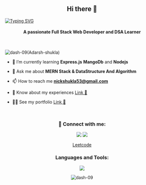 <h2 align="center">Hi there 👋 </h2>
<a align="center" href="https://git.io/typing-svg"><img src="https://readme-typing-svg.herokuapp.com?font=Ysabeau+SC&weight=700&pause=1000&color=E34A38&width=560&lines=I+am+Adarsh%2C+Welcome+to+my+GitHub+profile." alt="Typing SVG" /></a>


<h4 align="center">A passionate Full Stack Web Developer and DSA Learner </h4>

<br>

<p align="left"> <img src="https://komarev.com/ghpvc/?username=manas0916&label=Profile%20views&color=0e75b6&style=flat" alt="dash-09(Adarsh-shukla)" /> </p>

- 🌱 I’m currently learning **Express.js** **MangoDb** and **Nodejs**

- 💬 Ask me about **MERN Stack & DataStructure And Algorithm**

- 📫 How to reach me **nickshukla53@gmail.com**

- 📄 Know about my experiences [Link 🔗](https://drive.google.com/file/d/1kD6tW2GzdHDN0Lj4lWTYNu-pEeQoFh7K/view?usp=drive_link)
 
- 👨‍🎓 See my portfolio [Link 🔗](https://adarsh-shukla.vercel.app/)

<br>

<h3 align="center">🔗 Connect with me:</h3>
<p align="center">
  <a href="https://twitter.com/dash_7xz" target="blank"><img src="https://skillicons.dev/icons?i=twitter&perline=10"></a>
  <a href="https://www.linkedin.com/in/adarsh-shuklaa/" target="blank"><img src="https://skillicons.dev/icons?i=linkedin&perline=10"></a><br>
  <div align="center">    
  <a href="https://www.leetcode.com/add_shy" target="blank">Leetcode </a>  
    </div>
</p>

<h3 align="center">Languages and Tools:</h3>

<p align="center"> 
  <img src="https://skillicons.dev/icons?i=java,react,js,css,tailwind,discord,c,express,,github,html,nextjs,mongodb,nodejs,linux,vercel,vscode&perline=9">
</p>
<p align="center"><img align="center" src="https://github-readme-stats.vercel.app/api/top-langs?username=dash-09&show_icons=true&locale=en&layout=compact" alt="dash-09" /></p>
